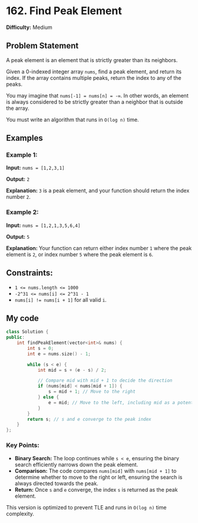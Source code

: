 # 162. Find Peak Element

**Difficulty:** Medium

## Problem Statement

A peak element is an element that is strictly greater than its neighbors.

Given a 0-indexed integer array `nums`, find a peak element, and return its index. If the array contains multiple peaks, return the index to any of the peaks.

You may imagine that `nums[-1] = nums[n] = -∞`. In other words, an element is always considered to be strictly greater than a neighbor that is outside the array.

You must write an algorithm that runs in `O(log n)` time.

## Examples

### Example 1:

**Input:** `nums = [1,2,3,1]`

**Output:** `2`

**Explanation:** `3` is a peak element, and your function should return the index number `2`.

### Example 2:

**Input:** `nums = [1,2,1,3,5,6,4]`

**Output:** `5`

**Explanation:** Your function can return either index number `1` where the peak element is `2`, or index number `5` where the peak element is `6`.

## Constraints:

- `1 <= nums.length <= 1000`
- `-2^31 <= nums[i] <= 2^31 - 1`
- `nums[i] != nums[i + 1]` for all valid `i`.

## My code

```cpp
class Solution {
public:
    int findPeakElement(vector<int>& nums) {
        int s = 0;
        int e = nums.size() - 1;

        while (s < e) {
            int mid = s + (e - s) / 2;

            // Compare mid with mid + 1 to decide the direction
            if (nums[mid] < nums[mid + 1]) {
                s = mid + 1; // Move to the right
            } else {
                e = mid; // Move to the left, including mid as a potential peak
            }
        }
        return s; // s and e converge to the peak index
    }
};
```

### Key Points:
- **Binary Search:** The loop continues while `s < e`, ensuring the binary search efficiently narrows down the peak element.
- **Comparison:** The code compares `nums[mid]` with `nums[mid + 1]` to determine whether to move to the right or left, ensuring the search is always directed towards the peak.
- **Return:** Once `s` and `e` converge, the index `s` is returned as the peak element.

This version is optimized to prevent TLE and runs in `O(log n)` time complexity.
